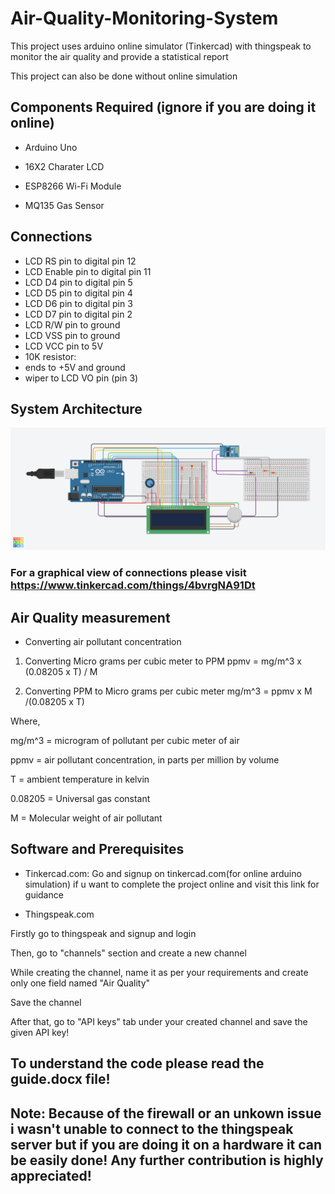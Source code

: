 # Air-Quality-Monitoring-System
 This project uses arduino online simulator (Tinkercad) with thingspeak to monitor the air quality and provide a statistical report
  
 This project can also be done without online simulation
 
## Components Required (ignore if you are doing it online)

* Arduino Uno

* 16X2 Charater LCD

* ESP8266 Wi-Fi Module

* MQ135 Gas Sensor
 
## Connections

 * LCD RS pin to digital pin 12
 * LCD Enable pin to digital pin 11
 * LCD D4 pin to digital pin 5
 * LCD D5 pin to digital pin 4
 * LCD D6 pin to digital pin 3
 * LCD D7 pin to digital pin 2
 * LCD R/W pin to ground
 * LCD VSS pin to ground
 * LCD VCC pin to 5V
 * 10K resistor:
 * ends to +5V and ground
 * wiper to LCD VO pin (pin 3)
 
## System Architecture
![GitHub Logo](/images/architecture.png)


### For a graphical view of connections please visit https://www.tinkercad.com/things/4bvrgNA91Dt
 
## Air Quality measurement

* Converting air pollutant concentration
1. Converting Micro grams per cubic meter to PPM
ppmv = mg/m^3 x (0.08205 x T) / M 

2. Converting PPM to Micro grams per cubic meter
mg/m^3 = ppmv x M /(0.08205 x T) 

Where,

mg/m^3 = microgram of pollutant per cubic meter of air

ppmv = air pollutant concentration, in parts per million by volume

T = ambient temperature in kelvin

0.08205 = Universal gas constant

M = Molecular weight of air pollutant

## Software and Prerequisites

* Tinkercad.com: 
Go and signup on tinkercad.com(for online arduino simulation) if u want to complete the project online and visit this link for guidance

* Thingspeak.com

Firstly go to thingspeak and signup and login

Then, go to "channels" section and create a new channel

While creating the channel, name it as per your requirements and create only one field named "Air Quality"

Save the channel

After that, go to "API keys" tab under your created channel and save the given API key!

## To understand the code please read the guide.docx file!

## Note: Because of the firewall or an unkown issue i wasn't unable to connect to the thingspeak server but if you are doing it on a hardware it can be easily done! Any further contribution is highly appreciated!

